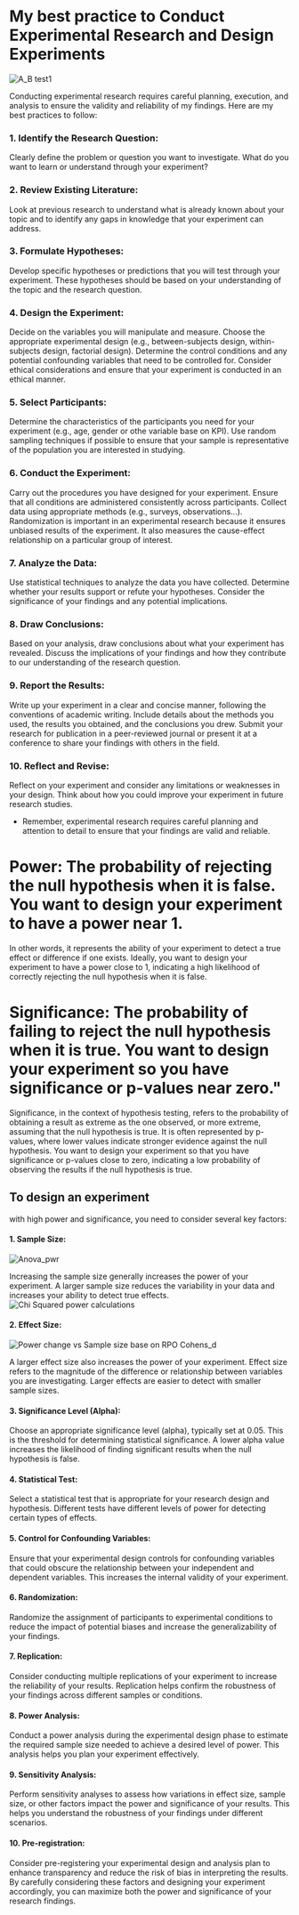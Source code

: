 # My best practice to Conduct Experimental Research and Design Experiments
![A_B test1](https://github.com/IrinaMax/A-B-testing-and-statistics-for-Data-Science/assets/16123495/ab9e03b2-51dc-4a7e-9ba9-6ea7664b4407)

Conducting experimental research requires careful planning, execution, and analysis to ensure the validity and reliability of my findings. 
Here are my best practices to follow:

### 1. Identify the Research Question:

Clearly define the problem or question you want to investigate. What do you want to learn or understand through your experiment?
### 2. Review Existing Literature:

Look at previous research to understand what is already known about your topic and to identify any gaps in knowledge that your experiment can address.
### 3. Formulate Hypotheses:

Develop specific hypotheses or predictions that you will test through your experiment. These hypotheses should be based on your understanding of the topic and the research question.
### 4. Design the Experiment:

Decide on the variables you will manipulate and measure.
Choose the appropriate experimental design (e.g., between-subjects design, within-subjects design, factorial design).
Determine the control conditions and any potential confounding variables that need to be controlled for.
Consider ethical considerations and ensure that your experiment is conducted in an ethical manner.

### 5. Select Participants:

Determine the characteristics of the participants you need for your experiment (e.g., age, gender or othe variable base on KPI).
Use random sampling techniques if possible to ensure that your sample is representative of the population you are interested in studying.

### 6. Conduct the Experiment:

Carry out the procedures you have designed for your experiment.
Ensure that all conditions are administered consistently across participants.
Collect data using appropriate methods (e.g., surveys, observations...). 
Randomization is important in an experimental research because it ensures unbiased results of the experiment. It also measures the cause-effect relationship on a particular group of interest.

### 7. Analyze the Data:

Use statistical techniques to analyze the data you have collected.
Determine whether your results support or refute your hypotheses.
Consider the significance of your findings and any potential implications.
### 8. Draw Conclusions:

Based on your analysis, draw conclusions about what your experiment has revealed.
Discuss the implications of your findings and how they contribute to our understanding of the research question.
### 9. Report the Results:

Write up your experiment in a clear and concise manner, following the conventions of academic writing.
Include details about the methods you used, the results you obtained, and the conclusions you drew.
Submit your research for publication in a peer-reviewed journal or present it at a conference to share your findings with others in the field.
### 10. Reflect and Revise:

Reflect on your experiment and consider any limitations or weaknesses in your design.
Think about how you could improve your experiment in future research studies.

* Remember, experimental research requires careful planning and attention to detail to ensure that your findings are valid and reliable.

# Power: The probability of rejecting the null hypothesis when it is false. You want to design your experiment to have a power near 1.
In other words, it represents the ability of your experiment to detect a true effect or difference if one exists. Ideally, you want to design your experiment to have a power close to 1, indicating a high likelihood of correctly rejecting the null hypothesis when it is false.

# Significance: The probability of failing to reject the null hypothesis when it is true. You want to design your experiment so you have significance or p-values near zero."
Significance, in the context of hypothesis testing, refers to the probability of obtaining a result as extreme as the one observed, or more extreme, assuming that the null hypothesis is true. It is often represented by p-values, where lower values indicate stronger evidence against the null hypothesis. You want to design your experiment so that you have significance or p-values close to zero, indicating a low probability of observing the results if the null hypothesis is true.

## To design an experiment 
with high power and significance, you need to consider several key factors:

#### 1. Sample Size:
![Anova_pwr](https://github.com/IrinaMax/A-B-testing-and-statistics-for-Data-Science/assets/16123495/ba61d946-8f02-4666-ad24-2989023f4a0b)

Increasing the sample size generally increases the power of your experiment. A larger sample size reduces the variability in your data and increases your ability to detect true effects.
![Chi Squared power calculations](https://github.com/IrinaMax/A-B-testing-and-statistics-for-Data-Science/assets/16123495/5fdd7a82-026b-4748-bd15-8ea723bd94e1)

#### 2. Effect Size:
![Power change vs Sample size base on RPO Cohens_d](https://github.com/IrinaMax/A-B-testing-and-statistics-for-Data-Science/assets/16123495/fe00ebea-5082-4494-a3d2-46eeac60a575)

A larger effect size also increases the power of your experiment. Effect size refers to the magnitude of the difference or relationship between variables you are investigating. Larger effects are easier to detect with smaller sample sizes.
#### 3. Significance Level (Alpha):

Choose an appropriate significance level (alpha), typically set at 0.05. This is the threshold for determining statistical significance. A lower alpha value increases the likelihood of finding significant results when the null hypothesis is false.
#### 4. Statistical Test:

Select a statistical test that is appropriate for your research design and hypothesis. Different tests have different levels of power for detecting certain types of effects.
#### 5. Control for Confounding Variables:

Ensure that your experimental design controls for confounding variables that could obscure the relationship between your independent and dependent variables. This increases the internal validity of your experiment.
#### 6. Randomization:

Randomize the assignment of participants to experimental conditions to reduce the impact of potential biases and increase the generalizability of your findings.
#### 7. Replication:

Consider conducting multiple replications of your experiment to increase the reliability of your results. Replication helps confirm the robustness of your findings across different samples or conditions.
#### 8. Power Analysis:

Conduct a power analysis during the experimental design phase to estimate the required sample size needed to achieve a desired level of power. This analysis helps you plan your experiment effectively.
#### 9. Sensitivity Analysis:

Perform sensitivity analyses to assess how variations in effect size, sample size, or other factors impact the power and significance of your results. This helps you understand the robustness of your findings under different scenarios.
#### 10. Pre-registration:

Consider pre-registering your experimental design and analysis plan to enhance transparency and reduce the risk of bias in interpreting the results.
By carefully considering these factors and designing your experiment accordingly, you can maximize both the power and significance of your research findings.








